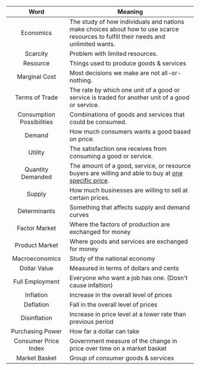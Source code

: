 
| Word | Meaning |
| :--: | ---- |
| Economics | The study of how individuals and nations make choices about how to use scarce resources to fulfill their needs and unlimited wants. |
| Scarcity | Problem with limited resources. |
| Resource | Things used to produce goods & services |
| Marginal Cost | Most decisions we make are not all-or-nothing. |
| Terms of Trade | The rate by which one unit of a good or service is traded for another unit of a good or service. |
| Consumption Possibilities | Combinations of goods and services that could be consumed. |
| Demand | How much consumers wants a good based on price. |
| Utility | The satisfaction one receives from consuming a good or service. |
| Quantity Demanded | The amount of a good, service, or resource buyers are willing and able to buy at <u>one specific price</u>. |
| Supply | How much businesses are willing to sell at certain prices. |
| Determinants | Something that affects supply and demand curves |
| Factor Market | Where the factors of production are exchanged for money |
| Product Market | Where goods and services are exchanged for money |
| Macroeconomics | Study of the national economy |
| Dollar Value | Measured in terms of dollars and cents |
| Full Employment | Everyone who want a job has one. (Dosn't cause infaltion) |
| Inflation | Increase in the overall level of prices |
| Deflation | Fall in the overall level of prices |
| Disinflation | Increase in price level at a lower rate than previous period |
| Purchasing Power | How far a dollar can take |
|  Consumer Price Index | Government measure of the change in price over time on a market basket |
| Market Basket | Group of consumer goods & services |
